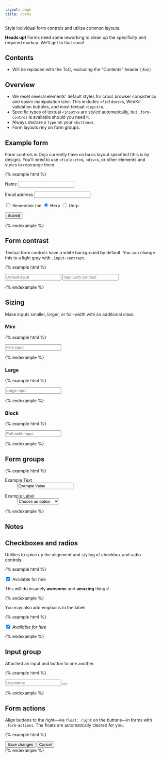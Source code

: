 ```yaml
---
layout: page
title: Forms
---
```


Style individual form controls and utilize common layouts.

<div class="flash">
  <strong>Heads up!</strong> Forms need some reworking to clean up the specificity and required markup. We'll get to that soon!
</div>

## Contents

* Will be replaced with the ToC, excluding the "Contents" header
{:toc}

## Overview

- We reset several elements' default styles for cross browser consistency and easier manipulation later. This includes `<fieldset>`s, WebKit validation bubbles, and most textual `<input>`s.
- Specific types of textual `<input>`s are styled automatically, but `.form-control` is available should you need it.
- Always declare a `type` on your `<button>`s.
- Form layouts rely on form groups.

## Example form

Form controls in Dojo currently have no basic layout specified (this is by design). You'll need to use `<fieldset>`s, `<div>`s, or other elements and styles to rearrange them.

{% example html %}
<form>
  <label for="name">Name</label>
  <input type="text" id="name">

  <label for="email">Email address</label>
  <input type="email" id="email">

  <label>
    <input type="checkbox"> Remember me
  </label>

  <label>
    <input type="radio" id="herp" name="herpderp" checked> Herp
  </label>
  <label>
    <input type="radio" id="derp" name="herpderp"> Derp
  </label>

  <button class="btn" type="submit">Submit</button>
</form>
{% endexample %}

## Form contrast

Textual form controls have a white background by default. You can change this to a light gray with `.input-contrast`.

{% example html %}
<form>
  <input type="text" placeholder="Default input">
  <input class="input-contrast" type="text" placeholder="Input with contrast">
</form>
{% endexample %}

## Sizing

Make inputs smaller, larger, or full-width with an additional class.

### Mini

{% example html %}
<form>
  <input class="input-mini" type="text" placeholder="Mini input">
</form>
{% endexample %}

### Large

{% example html %}
<form>
  <input class="input-large" type="text" placeholder="Large input">
</form>
{% endexample %}

### Block

{% example html %}
<form>
  <input class="input-block" type="text" placeholder="Full-width input">
</form>
{% endexample %}

## Form groups

{% example html %}
<form>
  <dl class="form">
    <dt><label>Example Text</label></dt>
    <dd><input type="text" class="textfield" value="Example Value"></dd>
  </dl>

  <dl class="form">
    <dt><label>Example Label</label></dt>
    <dd>
      <select>
        <option>Choose an option</option>
        <option>Git</option>
        <option>Subversion</option>
        <option>Social Coding</option>
        <option>Beets</option>
        <option>Bears</option>
        <option>Battlestar Galactica</option>
      </select>
    </dd>
  </dl>
</form>
{% endexample %}

## Notes

## Checkboxes and radios

Utilities to spice up the alignment and styling of checkbox and radio controls.

{% example html %}
<form>
  <div class="form-checkbox">
    <label>
      <input type="checkbox" checked="checked">
      Available for hire
    </label>
    <p class="note">
      This will do insanely <strong>awesome</strong> and <strong>amazing</strong> things!
    </p>
  </div>
</form>
{% endexample %}

You may also add emphasis to the label:

{% example html %}
<form>
  <div class="form-checkbox">
    <label>
      <input type="checkbox" checked="checked">
      <em class="highlight">Available for hire</em>
    </label>
  </div>
</form>
{% endexample %}

## Input group

Attached an input and button to one another.

{% example html %}
<form>
  <div class="input-group">
    <input type="text" placeholder="Username">
    <span class="input-group-button">
      <button class="btn">
        <span class="ki-clippy"></span>
      </button>
    </span>
  </div>
</form>
{% endexample %}

## Form actions

Align buttons to the right—via `float: right` on the buttons—in forms with `.form-actions`. The floats are automatically cleared for you.

{% example html %}
<div class="form-actions">
  <button type="button" class="btn btn-primary">Save changes</button>
  <button type="button" class="btn">Cancel</button>
</div>
{% endexample %}
